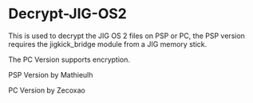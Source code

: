 # Decrypt-JIG-OS2
This is used to decrypt the JIG OS 2 files on PSP or PC, the PSP version requires the jigkick_bridge module from a JIG memory stick.

The PC Version supports encryption.

PSP Version by Mathieulh

PC Version by Zecoxao
